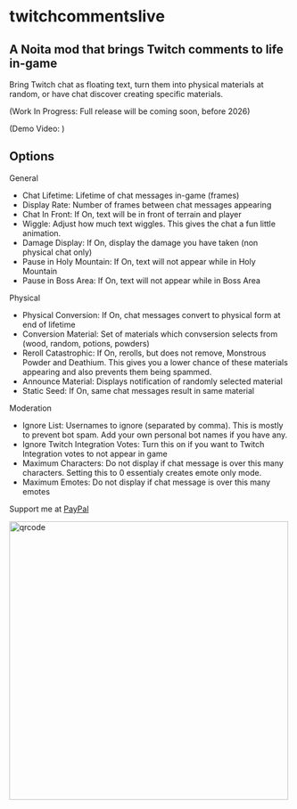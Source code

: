 # twitchcommentslive
## A Noita mod that brings Twitch comments to life in-game

Bring Twitch chat as floating text, turn them into physical materials at random, or have chat discover creating specific materials.

(Work In Progress: Full release will be coming soon, before 2026)

(Demo Video: )

## Options
General
- Chat Lifetime: Lifetime of chat messages in-game (frames)
- Display Rate: Number of frames between chat messages appearing
- Chat In Front: If On, text will be in front of terrain and player
- Wiggle: Adjust how much text wiggles. This gives the chat a fun little animation.
- Damage Display: If On, display the damage you have taken (non physical chat only)
- Pause in Holy Mountain: If On, text will not appear while in Holy Mountain
- Pause in Boss Area: If On, text will not appear while in Boss Area

Physical
- Physical Conversion: If On, chat messages convert to physical form at end of lifetime
- Conversion Material: Set of materials which convsersion selects from (wood, random, potions, powders)
- Reroll Catastrophic: If On, rerolls, but does not remove, Monstrous Powder and Deathium. This gives you a lower chance of these materials appearing and also prevents them being spammed.
- Announce Material: Displays notification of randomly selected material
- Static Seed: If On, same chat messages result in same material

Moderation
- Ignore List: Usernames to ignore (separated by comma). This is mostly to prevent bot spam. Add your own personal bot names if you have any.
- Ignore Twitch Integration Votes: Turn this on if you want to Twitch Integration votes to not appear in game
- Maximum Characters: Do not display if chat message is over this many characters. Setting this to 0 essentialy creates emote only mode.
- Maximum Emotes: Do not display if chat message is over this many emotes

Support me at [PayPal](https://www.paypal.me/scienceliontwitch)

<img width="500" height="500" alt="qrcode" src="https://github.com/user-attachments/assets/f04ab628-1cc6-448b-a81e-bbaba46948ff" />
